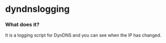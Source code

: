 # dyndnslogging

### What does it?
It is a logging script for DynDNS and  you can see when the IP has changed.
